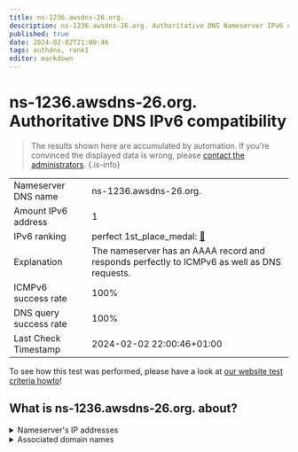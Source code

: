 ```yaml
---
title: ns-1236.awsdns-26.org.
description: ns-1236.awsdns-26.org. Authoritative DNS Nameserver IPv6 compatibility
published: true
date: 2024-02-02T21:00:46
tags: authdns, rank1
editor: markdown
---
```


# ns-1236.awsdns-26.org. Authoritative DNS IPv6 compatibility

> The results shown here are accumulated by automation. If you're convinced the displayed data is wrong, please [contact the administrators](/howto/chat). 
{.is-info}




|   |   |
| - | - |
| Nameserver DNS name | ns-1236.awsdns-26.org.
| Amount IPv6 address | 1
| IPv6 ranking | perfect 1st_place_medal: [🔗](/howto/ranking) |
| Explanation | The nameserver has an AAAA record and responds perfectly to ICMPv6 as well as DNS requests. |
| ICMPv6 success rate | 100%|
| DNS query success rate | 100% |
| Last Check Timestamp | 2024-02-02 22:00:46+01:00 |

To see how this test was performed, please have a look at [our website test criteria howto](/howto/testcriteria/authdns)!


## What is ns-1236.awsdns-26.org. about?




<details>
<summary>Nameserver's IP addresses</summary>

2600:9000:5304:d400::1

</details>



<details>
<summary>Associated domain names</summary>

global.honda

</details>
